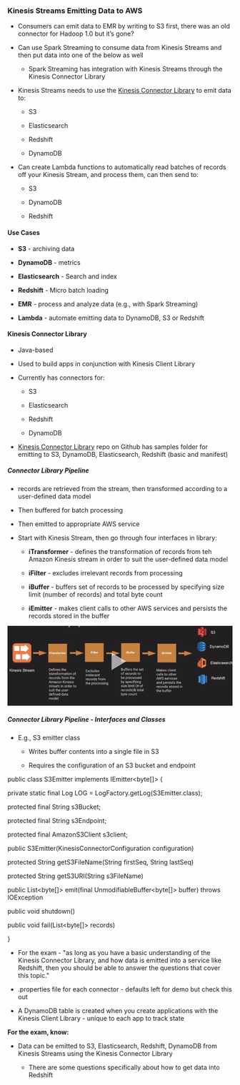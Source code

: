 ### Kinesis Streams Emitting Data to AWS 

* Consumers can emit data to EMR by writing to S3 first, there was an old connector for Hadoop 1.0 but it’s gone?

* Can use Spark Streaming to consume data from Kinesis Streams and then put data into one of the below as well

    * Spark Streaming has integration with Kinesis Streams through the Kinesis Connector Library

* Kinesis Streams needs to use the [Kinesis Connector Library](https://github.com/awslabs/amazon-kinesis-connectors) to emit data to:

    * S3

    * Elasticsearch

    * Redshift

    * DynamoDB

* Can create Lambda functions to automatically read batches of records off your Kinesis Stream, and process them, can then send to:

    * S3

    * DynamoDB

    * Redshift

#### Use Cases

* **S3** - archiving data

* **DynamoDB** - metrics

* **Elasticsearch** - Search and index

* **Redshift** - Micro batch loading

* **EMR** - process and analyze data (e.g., with Spark Streaming)

* **Lambda** - automate emitting data to DynamoDB, S3 or Redshift

#### Kinesis Connector Library

* Java-based

* Used to build apps in conjunction with Kinesis Client Library

* Currently has connectors for:

    * S3

    * Elasticsearch

    * Redshift

    * DynamoDB

* [Kinesis Connector Library](https://github.com/awslabs/amazon-kinesis-connectors) repo on Github has samples folder for emitting to S3, DynamoDB, Elasticsearch, Redshift (basic and manifest)

##### Connector Library Pipeline

* records are retrieved from the stream, then transformed according to a user-defined data model

* Then buffered for batch processing

* Then emitted to appropriate AWS service

* Start with Kinesis Stream, then go through four interfaces in library:

    * **iTransformer** - defines the transformation of records from teh Amazon Kinesis stream in order to suit the user-defined data model

    * **iFilter** - excludes irrelevant records from processing

    * **iBuffer** - buffers set of records to be processed by specifying size limit (number of records) and total byte count

    * **iEmitter** - makes client calls to other AWS services and persists the records stored in the buffer

![image alt text](../images/domain2_1.png)

##### Connector Library Pipeline - Interfaces and Classes

* E.g., S3 emitter class

    * Writes buffer contents into a single file in S3

    * Requires the configuration of an S3 bucket and endpoint

public class S3Emitter implements IEmitter<byte[]> {

private static final Log LOG = LogFactory.getLog(S3Emitter.class);

protected final String s3Bucket;

protected final String s3Endpoint;

protected final AmazonS3Client s3client;

public S3Emitter(KinesisConnectorConfiguration configuration)

protected String getS3FileName(String firstSeq, String lastSeq)

protected String getS3URI(String s3FileName)

public List<byte[]> emit(final UnmodifiableBuffer<byte[]> buffer) throws IOException

public void shutdown()

public void fail(List<byte[]> records)

}

* For the exam - "as long as you have a basic understanding of the Kinesis Connector Library, and how data is emitted into a service like Redshift, then you should be able to answer the questions that cover this topic."

* .properties file for each connector - defaults left for demo but check this out

*  A DynamoDB table is created when you create applications with the Kinesis Client Library - unique to each app to track state

**For the exam, know:**

* Data can be emitted to S3, Elasticsearch, Redshift, DynamoDB from Kinesis Streams using the Kinesis Connector Library

    * There are some questions specifically about how to get data into Redshift

